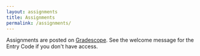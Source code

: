 ```yaml
---
layout: assignments
title: Assignments
permalink: /assignments/
---
```

Assignments are posted on [Gradescope](https://www.gradescope.com/courses/693325).
See the welcome message for the Entry Code if you don't have access.
